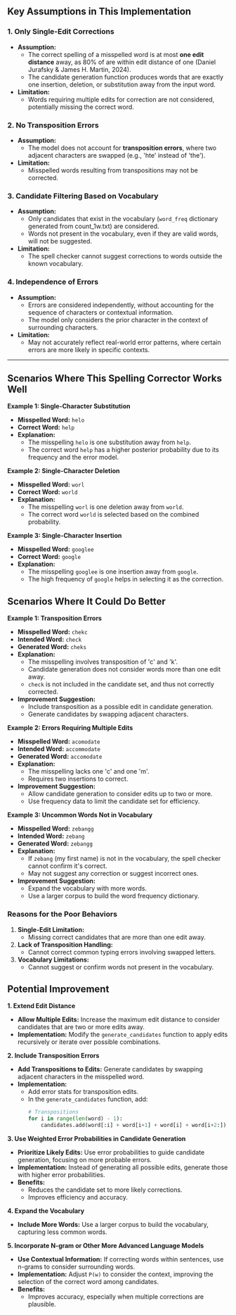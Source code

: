 
## Key Assumptions in This Implementation


### 1. Only Single-Edit Corrections

- **Assumption:**
  - The correct spelling of a misspelled word is at most **one edit distance** away, as 80% of are within edit distance of one (Daniel Jurafsky & James H. Martin, 2024). 
  - The candidate generation function produces words that are exactly one insertion, deletion, or substitution away from the input word.
- **Limitation:**
  - Words requiring multiple edits for correction are not considered, potentially missing the correct word.

### 2. No Transposition Errors

- **Assumption:**
  - The model does not account for **transposition errors**, where two adjacent characters are swapped (e.g., 'hte' instead of 'the').
- **Limitation:**
  - Misspelled words resulting from transpositions may not be corrected.

### 3. Candidate Filtering Based on Vocabulary

- **Assumption:**
  - Only candidates that exist in the vocabulary (`word_freq` dictionary generated from count_1w.txt) are considered.
  - Words not present in the vocabulary, even if they are valid words, will not be suggested.
- **Limitation:**
  - The spell checker cannot suggest corrections to words outside the known vocabulary.

### 4. Independence of Errors

- **Assumption:**
  - Errors are considered independently, without accounting for the sequence of characters or contextual information.
  - The model only considers the prior character in the context of surrounding characters.
- **Limitation:**
  - May not accurately reflect real-world error patterns, where certain errors are more likely in specific contexts.

---

## Scenarios Where This Spelling Corrector Works Well

**Example 1: Single-Character Substitution**

- **Misspelled Word:** `helo`
- **Correct Word:** `help`
- **Explanation:**
  - The misspelling `helo` is one substitution away from `help`.
  - The correct word `help` has a higher posterior probability due to its frequency and the error model.
  
**Example 2: Single-Character Deletion**

- **Misspelled Word:** `worl`
- **Correct Word:** `world`
- **Explanation:**
  - The misspelling `worl` is one deletion away from `world`.
  - The correct word `world` is selected based on the combined probability.

**Example 3: Single-Character Insertion**

- **Misspelled Word:** `googlee`
- **Correct Word:** `google`
- **Explanation:**
  - The misspelling `googlee` is one insertion away from `google`.
  - The high frequency of `google` helps in selecting it as the correction.

## Scenarios Where It Could Do Better

**Example 1: Transposition Errors**

- **Misspelled Word:** `chekc`
- **Intended Word:** `check`
- **Generated Word:** `cheks`
- **Explanation:**
  - The misspelling involves transposition of 'c' and 'k'.
  - Candidate generation does not consider words more than one edit away.
  - `check` is not included in the candidate set, and thus not correctly corrected.
- **Improvement Suggestion:**
  - Include transposition as a possible edit in candidate generation.
  - Generate candidates by swapping adjacent characters.

**Example 2: Errors Requiring Multiple Edits**

- **Misspelled Word:** `acomodate`
- **Intended Word:** `accommodate`
- **Generated Word:** `accomodate`
- **Explanation:**
  - The misspelling lacks one 'c' and one 'm'.
  - Requires two insertions to correct.
- **Improvement Suggestion:**
  - Allow candidate generation to consider edits up to two or more.
  - Use frequency data to limit the candidate set for efficiency.

**Example 3: Uncommon Words Not in Vocabulary**

- **Misspelled Word:** `zebangg`
- **Intended Word:** `zebang`
- **Generated Word:** `zebangg`
- **Explanation:**
  - If `zebang` (my first name) is not in the vocabulary, the spell checker cannot confirm it's correct.
  - May not suggest any correction or suggest incorrect ones.
- **Improvement Suggestion:**
  - Expand the vocabulary with more words.
  - Use a larger corpus to build the word frequency dictionary.

### Reasons for the Poor Behaviors

1. **Single-Edit Limitation:**
   - Missing correct candidates that are more than one edit away.
2. **Lack of Transposition Handling:**
   - Cannot correct common typing errors involving swapped letters.
3. **Vocabulary Limitations:**
   - Cannot suggest or confirm words not present in the vocabulary.

## Potential Improvement

**1. Extend Edit Distance**

- **Allow Multiple Edits:** Increase the maximum edit distance to consider candidates that are two or more edits away.
- **Implementation:** Modify the `generate_candidates` function to apply edits recursively or iterate over possible combinations.

**2. Include Transposition Errors**

- **Add Transpositions to Edits:** Generate candidates by swapping adjacent characters in the misspelled word.
- **Implementation:**
  - Add error stats for transposition edits. 
  - In the `generate_candidates` function, add:
    ```python
    # Transpositions
    for i in range(len(word) - 1):
        candidates.add(word[:i] + word[i+1] + word[i] + word[i+2:])
    ```

**3. Use Weighted Error Probabilities in Candidate Generation**

- **Prioritize Likely Edits:** Use error probabilities to guide candidate generation, focusing on more probable errors.
- **Implementation:** Instead of generating all possible edits, generate those with higher error probabilities.
- **Benefits:**
  - Reduces the candidate set to more likely corrections.
  - Improves efficiency and accuracy.

**4. Expand the Vocabulary**

- **Include More Words:** Use a larger corpus to build the vocabulary, capturing less common words.

**5. Incorporate N-gram or Other More Advanced Language Models**

- **Use Contextual Information:** If correcting words within sentences, use n-grams to consider surrounding words.
- **Implementation:** Adjust `P(w)` to consider the context, improving the selection of the correct word among candidates.
- **Benefits:**
  - Improves accuracy, especially when multiple corrections are plausible.

